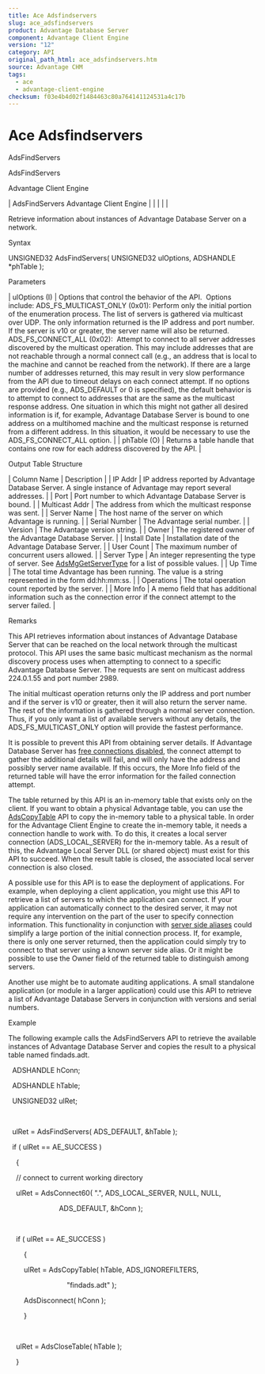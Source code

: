 ```yaml
---
title: Ace Adsfindservers
slug: ace_adsfindservers
product: Advantage Database Server
component: Advantage Client Engine
version: "12"
category: API
original_path_html: ace_adsfindservers.htm
source: Advantage CHM
tags:
  - ace
  - advantage-client-engine
checksum: f03e4b4d02f1484463c80a764141124531a4c17b
---
```


# Ace Adsfindservers

AdsFindServers

AdsFindServers

Advantage Client Engine

| AdsFindServers  Advantage Client Engine |  |  |  |  |

Retrieve information about instances of Advantage Database Server on a network.

Syntax

UNSIGNED32 AdsFindServers( UNSIGNED32 ulOptions, ADSHANDLE \*phTable );

Parameters

| ulOptions (I) | Options that control the behavior of the API.  Options include:  ADS\_FS\_MULTICAST\_ONLY (0x01): Perform only the initial portion of the enumeration process. The list of servers is gathered via multicast over UDP. The only information returned is the IP address and port number. If the server is v10 or greater, the server name will also be returned.    ADS\_FS\_CONNECT\_ALL (0x02):  Attempt to connect to all server addresses discovered by the multicast operation. This may include addresses that are not reachable through a normal connect call (e.g., an address that is local to the machine and cannot be reached from the network). If there are a large number of addresses returned, this may result in very slow performance from the API due to timeout delays on each connect attempt.    If no options are provided (e.g., ADS\_DEFAULT or 0 is specified), the default behavior is to attempt to connect to addresses that are the same as the multicast response address. One situation in which this might not gather all desired information is if, for example, Advantage Database Server is bound to one address on a multihomed machine and the multicast response is returned from a different address. In this situation, it would be necessary to use the ADS\_FS\_CONNECT\_ALL option. |
| phTable (O) | Returns a table handle that contains one row for each address discovered by the API. |

Output Table Structure

| Column Name | Description |
| IP Addr | IP address reported by Advantage Database Server. A single instance of Advantage may report several addresses. |
| Port | Port number to which Advantage Database Server is bound. |
| Multicast Addr | The address from which the multicast response was sent. |
| Server Name | The host name of the server on which Advantage is running. |
| Serial Number | The Advantage serial number. |
| Version | The Advantage version string. |
| Owner | The registered owner of the Advantage Database Server. |
| Install Date | Installation date of the Advantage Database Server. |
| User Count | The maximum number of concurrent users allowed. |
| Server Type | An integer representing the type of server. See [AdsMgGetServerType](ace_adsmggetservertype.md) for a list of possible values. |
| Up Time | The total time Advantage has been running. The value is a string represented in the form dd:hh:mm:ss. |
| Operations | The total operation count reported by the server. |
| More Info | A memo field that has additional information such as the connection error if the connect attempt to the server failed. |

Remarks

This API retrieves information about instances of Advantage Database Server that can be reached on the local network through the multicast protocol. This API uses the same basic multicast mechanism as the normal discovery process uses when attempting to connect to a specific Advantage Database Server. The requests are sent on multicast address 224.0.1.55 and port number 2989.

The initial multicast operation returns only the IP address and port number and if the server is v10 or greater, then it will also return the server name. The rest of the information is gathered through a normal server connection. Thus, if you only want a list of available servers without any details, the ADS\_FS\_MULTICAST\_ONLY option will provide the fastest performance.

It is possible to prevent this API from obtaining server details. If Advantage Database Server has [free connections disabled](master_disable_free_connections.md), the connect attempt to gather the additional details will fail, and will only have the address and possibly server name available. If this occurs, the More Info field of the returned table will have the error information for the failed connection attempt.

The table returned by this API is an in-memory table that exists only on the client. If you want to obtain a physical Advantage table, you can use the [AdsCopyTable](ace_adscopytable.md) API to copy the in-memory table to a physical table. In order for the Advantage Client Engine to create the in-memory table, it needs a connection handle to work with. To do this, it creates a local server connection (ADS\_LOCAL\_SERVER) for the in-memory table. As a result of this, the Advantage Local Server DLL (or shared object) must exist for this API to succeed. When the result table is closed, the associated local server connection is also closed.

A possible use for this API is to ease the deployment of applications. For example, when deploying a client application, you might use this API to retrieve a list of servers to which the application can connect. If your application can automatically connect to the desired server, it may not require any intervention on the part of the user to specify connection information. This functionality in conjunction with [server side aliases](master_server_side_aliases.md) could simplify a large portion of the initial connection process. If, for example, there is only one server returned, then the application could simply try to connect to that server using a known server side alias. Or it might be possible to use the Owner field of the returned table to distinguish among servers.

Another use might be to automate auditing applications. A small standalone application (or module in a larger application) could use this API to retrieve a list of Advantage Database Servers in conjunction with versions and serial numbers.

Example

The following example calls the AdsFindServers API to retrieve the available instances of Advantage Database Server and copies the result to a physical table named findads.adt.

  ADSHANDLE hConn;

  ADSHANDLE hTable;

  UNSIGNED32 ulRet;

 

  ulRet = AdsFindServers( ADS\_DEFAULT, &hTable );

  if ( ulRet == AE\_SUCCESS )

    {

    // connect to current working directory

    ulRet = AdsConnect60( ".", ADS\_LOCAL\_SERVER, NULL, NULL,

                          ADS\_DEFAULT, &hConn );

 

    if ( ulRet == AE\_SUCCESS )

        {

        ulRet = AdsCopyTable( hTable, ADS\_IGNOREFILTERS,

                              "findads.adt" );

        AdsDisconnect( hConn );

        }

 

    ulRet = AdsCloseTable( hTable );

    }

